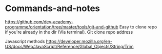 # Commands-and-notes
https://github.com/dev-academy-programme/orientation/tree/master/tools/git-and-github
Easy to clone repo if you're already in the dir (Via terminal). Git clone repo address 

Javascript methods https://developer.mozilla.org/en-US/docs/Web/JavaScript/Reference/Global_Objects/String/Trim
